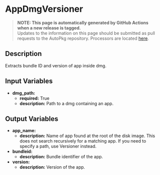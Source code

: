 # AppDmgVersioner

> **NOTE: This page is automatically generated by GitHub Actions when a new release is tagged.**<br />Updates to the information on this page should be submitted as pull requests to the AutoPkg repository. Processors are located [here](https://github.com/autopkg/autopkg/tree/master/Code/autopkglib).
## Description
Extracts bundle ID and version of app inside dmg.

## Input Variables
- **dmg\_path:**
    - **required:** True
    - **description:** Path to a dmg containing an app.

## Output Variables
- **app\_name:**
    - **description:** Name of app found at the root of the disk image. This does not search recursively for a matching app. If you need to specify a path, use Versioner instead.
- **bundleid:**
    - **description:** Bundle identifier of the app.
- **version:**
    - **description:** Version of the app.


